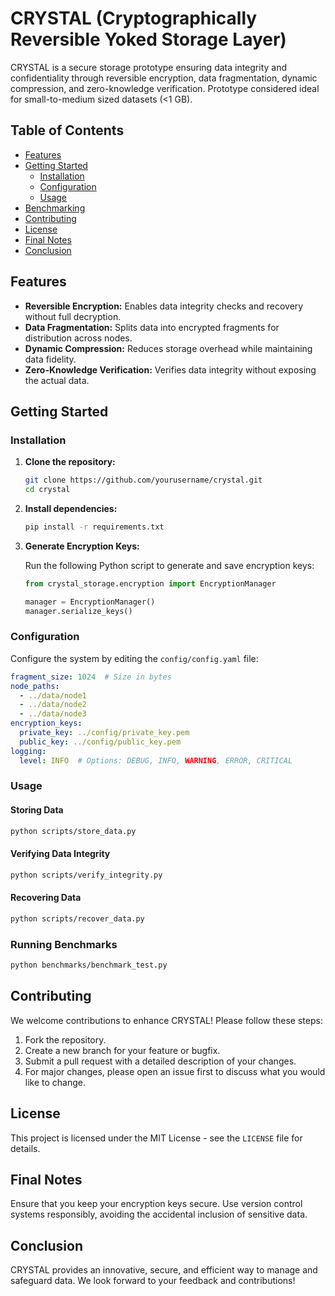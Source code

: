 # CRYSTAL (Cryptographically Reversible Yoked Storage Layer)

CRYSTAL is a secure storage prototype ensuring data integrity and confidentiality through reversible encryption, data fragmentation, dynamic compression, and zero-knowledge verification. Prototype considered ideal for small-to-medium sized datasets (<1 GB).

## Table of Contents

- [Features](#features)
- [Getting Started](#getting-started)
  - [Installation](#installation)
  - [Configuration](#configuration)
  - [Usage](#usage)
- [Benchmarking](#benchmarking)
- [Contributing](#contributing)
- [License](#license)
- [Final Notes](#final-notes)
- [Conclusion](#conclusion)

## Features

- **Reversible Encryption:** Enables data integrity checks and recovery without full decryption.
- **Data Fragmentation:** Splits data into encrypted fragments for distribution across nodes.
- **Dynamic Compression:** Reduces storage overhead while maintaining data fidelity.
- **Zero-Knowledge Verification:** Verifies data integrity without exposing the actual data.

## Getting Started

### Installation

1. **Clone the repository:**

   ```bash
   git clone https://github.com/yourusername/crystal.git
   cd crystal
   ```

2. **Install dependencies:**

   ```bash
   pip install -r requirements.txt
   ```

3. **Generate Encryption Keys:**

   Run the following Python script to generate and save encryption keys:

   ```python
   from crystal_storage.encryption import EncryptionManager

   manager = EncryptionManager()
   manager.serialize_keys()
   ```

### Configuration

Configure the system by editing the `config/config.yaml` file:

```yaml
fragment_size: 1024  # Size in bytes
node_paths:
  - ../data/node1
  - ../data/node2
  - ../data/node3
encryption_keys:
  private_key: ../config/private_key.pem
  public_key: ../config/public_key.pem
logging:
  level: INFO  # Options: DEBUG, INFO, WARNING, ERROR, CRITICAL
```

### Usage

#### Storing Data

```bash
python scripts/store_data.py
```

#### Verifying Data Integrity

```bash
python scripts/verify_integrity.py
```

#### Recovering Data

```bash
python scripts/recover_data.py
```

### Running Benchmarks

```bash
python benchmarks/benchmark_test.py
```

## Contributing

We welcome contributions to enhance CRYSTAL! Please follow these steps:

1. Fork the repository.
2. Create a new branch for your feature or bugfix.
3. Submit a pull request with a detailed description of your changes.
4. For major changes, please open an issue first to discuss what you would like to change.

## License

This project is licensed under the MIT License - see the `LICENSE` file for details.

## Final Notes

Ensure that you keep your encryption keys secure. Use version control systems responsibly, avoiding the accidental inclusion of sensitive data.

## Conclusion

CRYSTAL provides an innovative, secure, and efficient way to manage and safeguard data. We look forward to your feedback and contributions!
